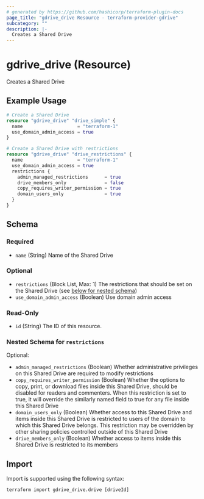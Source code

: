```yaml
---
# generated by https://github.com/hashicorp/terraform-plugin-docs
page_title: "gdrive_drive Resource - terraform-provider-gdrive"
subcategory: ""
description: |-
  Creates a Shared Drive
---
```


# gdrive_drive (Resource)

Creates a Shared Drive

## Example Usage

```terraform
# Create a Shared Drive
resource "gdrive_drive" "drive_simple" {
  name                    = "terraform-1"
  use_domain_admin_access = true
}

# Create a Shared Drive with restrictions
resource "gdrive_drive" "drive_restrictions" {
  name                    = "terraform-1"
  use_domain_admin_access = true
  restrictions {
    admin_managed_restrictions      = true
    drive_members_only              = false
    copy_requires_writer_permission = true
    domain_users_only               = true
  }
}
```

<!-- schema generated by tfplugindocs -->
## Schema

### Required

- `name` (String) Name of the Shared Drive

### Optional

- `restrictions` (Block List, Max: 1) The restrictions that should be set on the Shared Drive (see [below for nested schema](#nestedblock--restrictions))
- `use_domain_admin_access` (Boolean) Use domain admin access

### Read-Only

- `id` (String) The ID of this resource.

<a id="nestedblock--restrictions"></a>
### Nested Schema for `restrictions`

Optional:

- `admin_managed_restrictions` (Boolean) Whether administrative privileges on this Shared Drive are required to modify restrictions
- `copy_requires_writer_permission` (Boolean) Whether the options to copy, print, or download files inside this Shared Drive, should be disabled for readers and commenters.
When this restriction is set to true, it will override the similarly named field to true for any file inside this Shared Drive
- `domain_users_only` (Boolean) Whether access to this Shared Drive and items inside this Shared Drive is restricted to users of the domain to which this Shared Drive belongs.
This restriction may be overridden by other sharing policies controlled outside of this Shared Drive
- `drive_members_only` (Boolean) Whether access to items inside this Shared Drive is restricted to its members

## Import

Import is supported using the following syntax:

```shell
terraform import gdrive_drive.drive [driveId]
```
